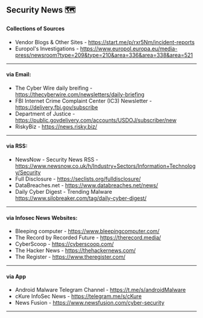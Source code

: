 ## Security News 🗺️ 

#### Collections of Sources
- Vendor Blogs & Other Sites - https://start.me/p/rxr5Nm/incident-reports
- Europol's Investigations - https://www.europol.europa.eu/media-press/newsroom?type=209&type=210&area=336&area=338&area=521
---
#### via Email:
- The Cyber Wire daily breifing - https://thecyberwire.com/newsletters/daily-briefing
- FBI Internet Crime Complaint Center (IC3) Newsletter - https://delivery.fbi.gov/subscribe 
- Department of Justice - https://public.govdelivery.com/accounts/USDOJ/subscriber/new
- RiskyBiz - https://news.risky.biz/
---
#### via RSS:
- NewsNow - Security News RSS - https://www.newsnow.co.uk/h/Industry+Sectors/Information+Technology/Security
- Full Disclosure - https://seclists.org/fulldisclosure/
- DataBreaches.net - https://www.databreaches.net/news/
- Daily Cyber Digest - Trending Malware https://www.silobreaker.com/tag/daily-cyber-digest/
---
#### via Infosec News Websites:
- Bleeping computer - https://www.bleepingcomputer.com/
- The Record by Recorded Future - https://therecord.media/
- CyberScoop - https://cyberscoop.com/
- The Hacker News - https://thehackernews.com/
- The Register - https://www.theregister.com/
---
#### via App
- Android Malware Telegram Channel - https://t.me/s/androidMalware
- cKure InfoSec News - https://telegram.me/s/cKure
- News Fusion - https://www.newsfusion.com/cyber-security
---
